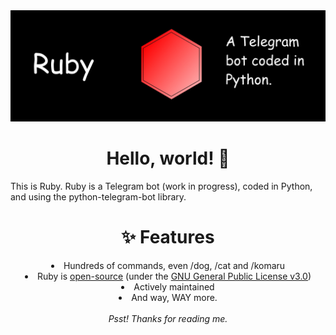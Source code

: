 <div align="center">
  <img src="https://raw.githubusercontent.com/ruby-telegram-bot/.github/refs/heads/main/banner.jpg" alt="Go to https://raw.githubusercontent.com/ruby-telegram-bot/.github/refs/heads/main/banner.jpg">
  <h1>Hello, world! 👋</h1>
</div>

<p>This is Ruby. Ruby is a Telegram bot (work in progress), coded in Python, and using the python-telegram-bot library.</p>

<div align="center">
  <h1>✨ Features</h1>
  <li>Hundreds of commands, even /dog, /cat and /komaru</li>
  <li>Ruby is <a href="https://github.com/ruby-telegram-bot/ruby/">open-source</a> (under the <a href="https://github.com/ruby-telegram-bot/ruby/blob/main/LICENSE">GNU General Public License v3.0</a>)</li>
  <li>Actively maintained</li>
  <li>And way, WAY more.</li>
  <br>
  <i>Psst! Thanks for reading me.</i>
</div>
